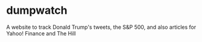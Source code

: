 # dumpwatch
A website to track Donald Trump's tweets, the S&amp;P 500, and also articles for Yahoo! Finance and The Hill
